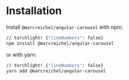 # Installation

Install `@marcreichel/angular-carousel` with npm:

```bash
// torchlight! {"lineNumbers": false}
npm install @marcreichel/angular-carousel
```

or with yarn:

```bash
// torchlight! {"lineNumbers": false}
yarn add @marcreichel/angular-carousel
```
